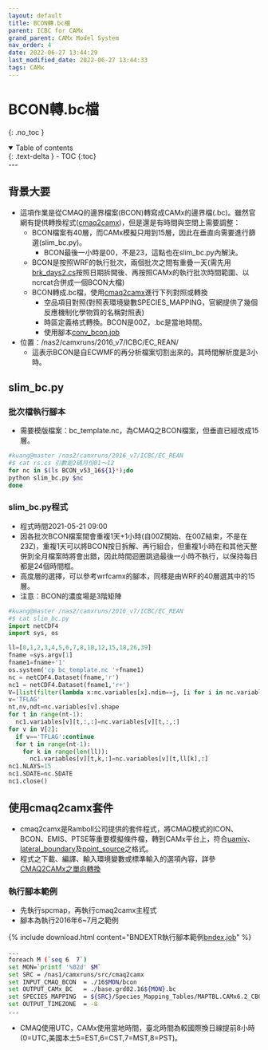 ```yaml
---
layout: default
title: BCON轉.bc檔
parent: ICBC for CAMx
grand_parent: CAMx Model System
nav_order: 4
date: 2022-06-27 13:44:29
last_modified_date: 2022-06-27 13:44:33
tags: CAMx
---
```


# BCON轉.bc檔
{: .no_toc }

<details open markdown="block">
  <summary>
    Table of contents
  </summary>
  {: .text-delta }
- TOC
{:toc}
</details>
---

## 背景大要

- 這項作業是從CMAQ的邊界檔案(BCON)轉寫成CAMx的邊界檔(.bc)。雖然官網有提供轉換程式([cmaq2camx][cmaq2camx])，但是還是有時間與空間上需要調整：
  - BCON檔案有40層，而CAMx模擬只用到15層，因此在垂直向需要進行篩選(slim_bc.py)。
    - BCON最後一小時是00，不是23，這點也在slim_bc.py內解決。
  - BCON是按照WRF的執行批次，兩個批次之間有重疊一天(需先用[brk_days2.cs][brk]按照日期拆開後、再按照CAMx的執行批次時間範圍、以ncrcat合併成一個BCON大檔)
  - BCON轉成.bc檔，使用[cmaq2camx][cmaq2camx]進行下列對照或轉換
    - 空品項目對照(對照表環境變數SPECIES_MAPPING，官網提供了幾個反應機制化學物質的名稱對照表)
    - 時區定義格式轉換。BCON是00Z，.bc是當地時間。
    - 使用腳本[conv_bcon.job](https://sinotec2.github.io/FAQ/2022/06/29/SlimCMAQ2CAMx.html#cmaq2camx執行腳本conv_bconjob)
- 位置：/nas2/camxruns/2016_v7/ICBC/EC_REAN/
  - 這表示BCON是自ECWMF的再分析檔案切割出來的。其時間解析度是3小時。

## slim_bc.py

### 批次檔執行腳本

- 需要模版檔案：bc_template.nc，為CMAQ之BCON檔案，但垂直已經改成15層。

```bash
#kuang@master /nas2/camxruns/2016_v7/ICBC/EC_REAN
#$ cat rs.cs 引數是2碼月份01～12
for nc in $(ls BCON_v53_16${1}*);do
python slim_bc.py $nc
done
```

### slim_bc.py程式

- 程式時間2021-05-21 09:00
- 因各批次BCON檔案間會重複1天+1小時(自00Z開始、在00Z結束，不是在23Z)，重複1天可以將BCON按日拆解、再行組合，但重複1小時在和其他天整併到全月檔案時將會出錯，因此時間迴圈跳過最後一小時不執行，以保持每日都是24個時間框。
- 高度層的選擇，可以參考wrfcamx的腳本，同樣是由WRF的40層選其中的15層。
- 注意：BCON的濃度場是3階矩陣

```python
#kuang@master /nas2/camxruns/2016_v7/ICBC/EC_REAN
#$ cat slim_bc.py
import netCDF4
import sys, os

ll=[0,1,2,3,4,5,6,7,8,10,12,15,18,26,39]
fname =sys.argv[1]
fname1=fname+'1'
os.system('cp bc_template.nc '+fname1)
nc = netCDF4.Dataset(fname,'r')
nc1 = netCDF4.Dataset(fname1,'r+')
V=[list(filter(lambda x:nc.variables[x].ndim==j, [i for i in nc.variables])) for j in [1,2,3,4]]
v='TFLAG'
nt,nv,ndt=nc.variables[v].shape
for t in range(nt-1):
  nc1.variables[v][t,:,:]=nc.variables[v][t,:,:]
for v in V[2]:
  if v=='TFLAG':continue
  for t in range(nt-1):
    for k in range(len(ll)):
      nc1.variables[v][t,k,:]=nc.variables[v][t,ll[k],:]
nc1.NLAYS=15
nc1.SDATE=nc.SDATE
nc1.close()
```

## 使用cmaq2camx套件

- cmaq2camx是Ramboll公司提供的套件程式，將CMAQ模式的ICON、BCON、EMIS、PTSE等重要模擬條件檔，轉到CAMx平台上，符合[uamiv][uamiv]、[lateral_boundary][bnd]及[point_source][pnc_camx]之格式。
- 程式之下載、編譯、輸入環境變數或標準輸入的選項內容，詳參[CMAQ2CAMx之單向轉換](https://sinotec2.github.io/FAQ/2022/07/05/cmaq2camx.html)

### 執行腳本範例

- 先執行spcmap，再執行cmaq2camx主程式
- 腳本為執行2016年6~7月之範例

{% include download.html content="BNDEXTR執行腳本範例[bndex.job](https://github.com/sinotec2/Focus-on-Air-Quality/blob/main/CAMx/ICBC/conv_bcon.job)" %}

```bash
...
foreach M (`seq 6  7`)
set MON=`printf '%02d' $M`
set SRC = /nas1/camxruns/src/cmaq2camx
set INPUT_CMAQ_BCON  = ./16$MON/bcon
set OUTPUT_CAMx_BC   = ./base.grd02.16${MON}.bc
set SPECIES_MAPPING  = ${SRC}/Species_Mapping_Tables/MAPTBL.CAMx6.2_CB05_CF.CMAQ_CB05_AE6_ICBC
set OUTPUT_TIMEZONE  = -8
...
```

- CMAQ使用UTC，CAMx使用當地時間，臺北時間為較國際換日線提前8小時(0=UTC,美國本土5=EST,6=CST,7=MST,8=PST)。

[cmaq2camx]: <https://camx-wp.azurewebsites.net/getmedia/cmaq2camx.22sep16.tgz> "CMAQ2CAMx converts CMAQ-formatted emissions and IC/BC files to CAMx Fortran binary formats.  See README and job scripts for more information.  You will need IO-API and netCDF libraries to compile and run this program.  Updated 8 April 2016 to process CAMx Polar and Mercator projections.  Updated 22 September 2016 to fix a minor bug checking map projection type for in-line point source files."
[brk]: <https://sinotec2.github.io/Focus-on-Air-Quality/utilities/netCDF/brk_day/#brk_day2cs腳本程式> "按日拆分m3.nc檔案(brk_day2.cs)。雖然CCTM的執行批次範圍是數日，但CCTM腳本常將所需的輸入檔切割成逐日檔，考量可方便進行批次範圍的組合，如果要拆散再另行組合成其他起訖日期的批次(如CCTM的邊界條件 之bld_19.cs)，有逐日檔案勢必方便許多。同時這也是MM5/WRF以來的IO習慣，很多也是逐日儲存。最後檔案管理維護比單一大檔容易，壞了某一天檔案只須修復該日檔案即可。"
[uamiv]: <https://github.com/sinotec2/camxruns/wiki/CAMx(UAM)的檔案格式> "CAMx所有二進制 I / O文件的格式，乃是遵循早期UAM(城市空氣流域模型EPA，1990年）建立的慣例。 該二進制文件包含4筆不隨時間改變的表頭記錄，其後則為時間序列的數據記錄。詳見CAMx(UAM)的檔案格式"
[bnd]: <https://sinotec2.github.io/FAQ/2022/06/27/CAMx_BC.html#uamiv與lateral_boundary格式內容之比較> "uamiv與lateral_boundary格式內容之比較"
[pnc_camx]: <https://sinotec2.github.io/Focus-on-Air-Quality/utilities/netCDF/pncgen/#camx> "FAQ -> Utilitie -> NetCDF Relatives -> ncgen & pncgen -> CAMx"